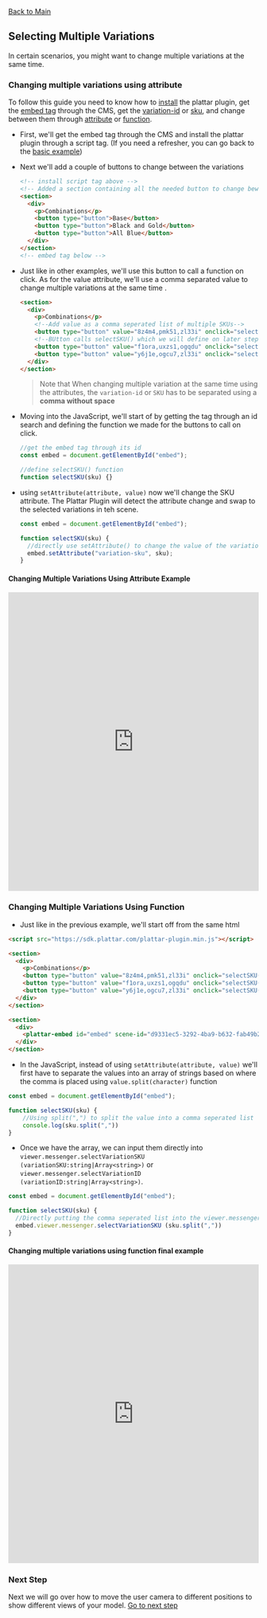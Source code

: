 [Back to Main](./)


## Selecting Multiple Variations
In certain scenarios, you might want to change multiple variations at the same time.

### Changing multiple variations using attribute
To follow this guide you need to know how to [install](installation.md) the plattar plugin, get the [embed tag](loading-scene.md) through the CMS, get the [variation-id](selecting-variation-id.md#getting-variation-id) or [sku](selecting-variation-sku.md#getting-variation-sku), and change between them through [attribute](selecting-variation-sku.md#changing-variation-using-attribute) or [function](selecting-variation-sku.md#changing-variation-using-function).

-  First, we'll get the embed tag through the CMS and install the plattar plugin through a script tag. (If you need a refresher, you can go back to the [basic example](./loading-scene.md/#changing-between-scenes))

- Next we'll add a couple of buttons to change between the variations

  ```html
  <!-- install script tag above -->
  <!-- Added a section containing all the needed button to change bewteen variation -->
  <section>
    <div>
      <p>Combinations</p>
      <button type="button">Base</button>
      <button type="button">Black and Gold</button>
      <button type="button">All Blue</button>
    </div>
  </section>
  <!-- embed tag below -->
  ```

- Just like in other examples, we'll use this button to call a function on click. As for the value attribute, we'll use a comma separated value to change multiple variations at the same time .

  ```html
  <section>
    <div>
      <p>Combinations</p>
      <!--Add value as a comma seperated list of multiple SKUs-->
      <button type="button" value="8z4m4,pmk51,zl33i" onclick="selectSKU(this.value)">Base</button>
      <!--BUtton calls selectSKU() which we will define on later steps-->
      <button type="button" value="f1ora,uxzs1,ogqdu" onclick="selectSKU(this.value)">Black and Gold</button>
      <button type="button" value="y6j1e,ogcu7,zl33i" onclick="selectSKU(this.value)">All Blue</button>
    </div>
  </section>
  ```
  >Note that When changing multiple variation at the same time using the attributes, the `variation-id` or `SKU` has to be separated using a **comma without space**

- Moving into the JavaScript, we'll start of by getting the tag through an id search and defining the function we made for the buttons to call on click.
  ```javascript
  //get the embed tag through its id
  const embed = document.getElementById("embed");

  //define selectSKU() function
  function selectSKU(sku) {}
  ```

- using `setAttribute(attribute, value)` now we'll change the SKU attribute. The Plattar Plugin will detect the attribute change and swap to the selected variations in teh scene.

  ```javascript
  const embed = document.getElementById("embed");

  function selectSKU(sku) {
    //directly use setAttribute() to change the value of the variation-sku. no changes needed to be amde since the value is already in the correct format
    embed.setAttribute("variation-sku", sku);
  }
  ```

#### Changing Multiple Variations Using Attribute Example

<iframe height="600" style="width: 100%;" scrolling="no" title="Changing Multiple Variant Using Attribute" src="https://codepen.io/plattar/embed/wBvvRXG?default-tab=js%2Cresult&editable=true" frameborder="no" loading="lazy" allowtransparency="true" allowfullscreen="true">
  See the Pen <a href="https://codepen.io/plattar/pen/wBvvRXG">
  Changing Multiple Variant Using Attribute</a> by Plattar (<a href="https://codepen.io/plattar">@plattar</a>)
  on <a href="https://codepen.io">CodePen</a>.
</iframe>

### Changing Multiple Variations Using Function

- Just like in the previous example, we'll start off from the same html

```html
<script src="https://sdk.plattar.com/plattar-plugin.min.js"></script>

<section>
  <div>
    <p>Combinations</p>
    <button type="button" value="8z4m4,pmk51,zl33i" onclick="selectSKU(this.value)">Base</button>
    <button type="button" value="f1ora,uxzs1,ogqdu" onclick="selectSKU(this.value)">Black and Gold</button>
    <button type="button" value="y6j1e,ogcu7,zl33i" onclick="selectSKU(this.value)">All Blue</button>
  </div>
</section>

<section>
  <div>
    <plattar-embed id="embed" scene-id="d9331ec5-3292-4ba9-b632-fab49b29a9e8" init="viewer" height="700px" ></plattar-embed>
  </div>
</section>
```

- In the JavaScript, instead of using `setAttribute(attribute, value)` we'll first have to separate the values into an array of strings based on where the comma is placed using `value.split(character)` function

```javascript
const embed = document.getElementById("embed");

function selectSKU(sku) {
    //Using split(",") to split the value into a comma seperated list
    console.log(sku.split(","))
}
```
- Once we have the array, we can input them directly into `viewer.messenger.selectVariationSKU (variationSKU:string|Array<string>)` or `viewer.messenger.selectVariationID (variationID:string|Array<string>)`.
```javascript
const embed = document.getElementById("embed");

function selectSKU(sku) {
  //Directly putting the comma seperated list into the viewer.messenger.selectVariationSKU()
  embed.viewer.messenger.selectVariationSKU (sku.split(","))
}
```

#### Changing multiple variations using function final example
<iframe height="600" style="width: 100%;" scrolling="no" title="Changing Multiple Variant Using Attribute" src="https://codepen.io/plattar/embed/YPzPZzj?default-tab=js%2Cresult&editable=true" frameborder="no" loading="lazy" allowtransparency="true" allowfullscreen="true">
  See the Pen <a href="https://codepen.io/plattar/pen/YPzPZzj">
  Changing Multiple Variant Using Attribute</a> by Plattar (<a href="https://codepen.io/plattar">@plattar</a>)
  on <a href="https://codepen.io">CodePen</a>.
</iframe>

### Next Step
Next we will go over how to move the user camera to different positions to show different views of your model.
[Go to next step](./selecting-camera.md)